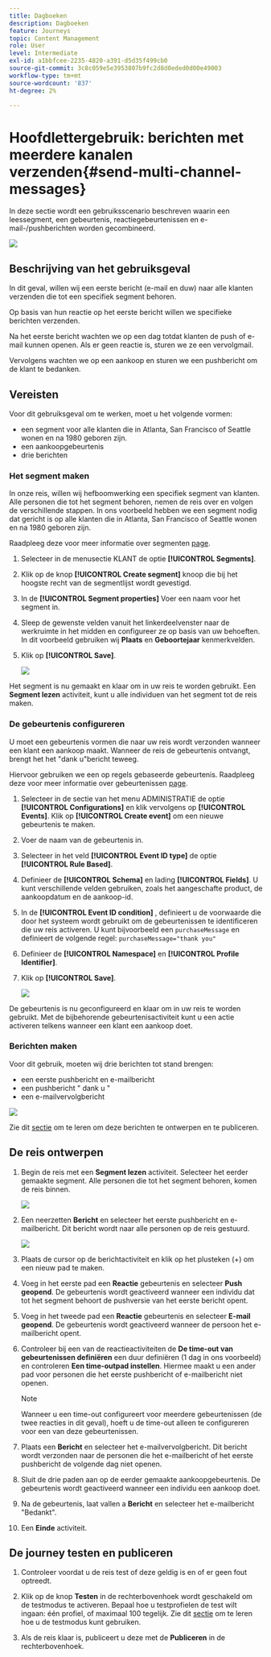 ```yaml
---
title: Dagboeken
description: Dagboeken
feature: Journeys
topic: Content Management
role: User
level: Intermediate
exl-id: a1bbfcee-2235-4820-a391-d5d35f499cb0
source-git-commit: 3c8c059e5e3953807b9fc2d8d0eded0d00e49003
workflow-type: tm+mt
source-wordcount: '837'
ht-degree: 2%

---
```


# Hoofdlettergebruik: berichten met meerdere kanalen verzenden{#send-multi-channel-messages}

In deze sectie wordt een gebruiksscenario beschreven waarin een leessegment, een gebeurtenis, reactiegebeurtenissen en e-mail-/pushberichten worden gecombineerd.

![](../assets/jo-uc1.png)

## Beschrijving van het gebruiksgeval

In dit geval, willen wij een eerste bericht (e-mail en duw) naar alle klanten verzenden die tot een specifiek segment behoren.

Op basis van hun reactie op het eerste bericht willen we specifieke berichten verzenden.

Na het eerste bericht wachten we op een dag totdat klanten de push of e-mail kunnen openen. Als er geen reactie is, sturen we ze een vervolgmail.

Vervolgens wachten we op een aankoop en sturen we een pushbericht om de klant te bedanken.

## Vereisten

Voor dit gebruiksgeval om te werken, moet u het volgende vormen:

* een segment voor alle klanten die in Atlanta, San Francisco of Seattle wonen en na 1980 geboren zijn.
* een aankoopgebeurtenis
* drie berichten

### Het segment maken

In onze reis, willen wij hefboomwerking een specifiek segment van klanten. Alle personen die tot het segment behoren, nemen de reis over en volgen de verschillende stappen. In ons voorbeeld hebben we een segment nodig dat gericht is op alle klanten die in Atlanta, San Francisco of Seattle wonen en na 1980 geboren zijn.

Raadpleeg deze voor meer informatie over segmenten [page](../segment/about-segments.md).

1. Selecteer in de menusectie KLANT de optie **[!UICONTROL Segments]**.

1. Klik op de knop **[!UICONTROL Create segment]** knoop die bij het hoogste recht van de segmentlijst wordt gevestigd.

1. In de **[!UICONTROL Segment properties]** Voer een naam voor het segment in.

1. Sleep de gewenste velden vanuit het linkerdeelvenster naar de werkruimte in het midden en configureer ze op basis van uw behoeften. In dit voorbeeld gebruiken wij **Plaats** en **Geboortejaar** kenmerkvelden.

1. Klik op **[!UICONTROL Save]**.

   ![](../assets/add-attributes.png)

Het segment is nu gemaakt en klaar om in uw reis te worden gebruikt. Een **Segment lezen** activiteit, kunt u alle individuen van het segment tot de reis maken.

### De gebeurtenis configureren

U moet een gebeurtenis vormen die naar uw reis wordt verzonden wanneer een klant een aankoop maakt. Wanneer de reis de gebeurtenis ontvangt, brengt het het &quot;dank u&quot;bericht teweeg.

Hiervoor gebruiken we een op regels gebaseerde gebeurtenis. Raadpleeg deze voor meer informatie over gebeurtenissen [page](../event/about-events.md).

1. Selecteer in de sectie van het menu ADMINISTRATIE de optie **[!UICONTROL Configurations]** en klik vervolgens op **[!UICONTROL Events]**. Klik op **[!UICONTROL Create event]** om een nieuwe gebeurtenis te maken.

1. Voer de naam van de gebeurtenis in.

1. Selecteer in het veld **[!UICONTROL Event ID type]** de optie **[!UICONTROL Rule Based]**.

1. Definieer de **[!UICONTROL Schema]** en lading **[!UICONTROL Fields]**. U kunt verschillende velden gebruiken, zoals het aangeschafte product, de aankoopdatum en de aankoop-id.

1. In de **[!UICONTROL Event ID condition]** , definieert u de voorwaarde die door het systeem wordt gebruikt om de gebeurtenissen te identificeren die uw reis activeren. U kunt bijvoorbeeld een `purchaseMessage` en definieert de volgende regel: `purchaseMessage="thank you"`

1. Definieer de **[!UICONTROL Namespace]** en **[!UICONTROL Profile Identifier]**.

1. Klik op **[!UICONTROL Save]**.

   ![](../assets/jo-uc2.png)

De gebeurtenis is nu geconfigureerd en klaar om in uw reis te worden gebruikt. Met de bijbehorende gebeurtenisactiviteit kunt u een actie activeren telkens wanneer een klant een aankoop doet.

### Berichten maken

Voor dit gebruik, moeten wij drie berichten tot stand brengen:

* een eerste pushbericht en e-mailbericht
* een pushbericht &quot; dank u &quot;
* een e-mailvervolgbericht

![](../assets/jo-uc3.png)

Zie dit [sectie](../segment/about-segments.md) om te leren om deze berichten te ontwerpen en te publiceren.

## De reis ontwerpen

1. Begin de reis met een **Segment lezen** activiteit. Selecteer het eerder gemaakte segment. Alle personen die tot het segment behoren, komen de reis binnen.

   ![](../assets/jo-uc4.png)

1. Een neerzetten **Bericht** en selecteer het eerste pushbericht en e-mailbericht. Dit bericht wordt naar alle personen op de reis gestuurd.

   ![](../assets/jo-uc5.png)

1. Plaats de cursor op de berichtactiviteit en klik op het plusteken (+) om een nieuw pad te maken.

1. Voeg in het eerste pad een **Reactie** gebeurtenis en selecteer **Push geopend**. De gebeurtenis wordt geactiveerd wanneer een individu dat tot het segment behoort de pushversie van het eerste bericht opent.

1. Voeg in het tweede pad een **Reactie** gebeurtenis en selecteer **E-mail geopend**. De gebeurtenis wordt geactiveerd wanneer de persoon het e-mailbericht opent.

1. Controleer bij een van de reactieactiviteiten de **De time-out van gebeurtenissen definiëren** een duur definiëren (1 dag in ons voorbeeld) en controleren **Een time-outpad instellen**. Hiermee maakt u een ander pad voor personen die het eerste pushbericht of e-mailbericht niet openen.

   >[!NOTE]
   >
   >Wanneer u een time-out configureert voor meerdere gebeurtenissen (de twee reacties in dit geval), hoeft u de time-out alleen te configureren voor een van deze gebeurtenissen.

1. Plaats een **Bericht** en selecteer het e-mailvervolgbericht. Dit bericht wordt verzonden naar de personen die het e-mailbericht of het eerste pushbericht de volgende dag niet openen.

1. Sluit de drie paden aan op de eerder gemaakte aankoopgebeurtenis. De gebeurtenis wordt geactiveerd wanneer een individu een aankoop doet.

1. Na de gebeurtenis, laat vallen a **Bericht** en selecteer het e-mailbericht &quot;Bedankt&quot;.

1. Een **Einde** activiteit.

## De journey testen en publiceren

1. Controleer voordat u de reis test of deze geldig is en of er geen fout optreedt.

1. Klik op de knop **Testen** in de rechterbovenhoek wordt geschakeld om de testmodus te activeren. Bepaal hoe u testprofielen de test wilt ingaan: één profiel, of maximaal 100 tegelijk. Zie dit [sectie](testing-the-journey.md) om te leren hoe u de testmodus kunt gebruiken.

1. Als de reis klaar is, publiceert u deze met de **Publiceren** in de rechterbovenhoek.
